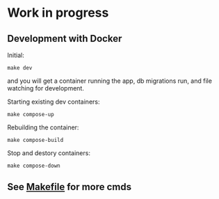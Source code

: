 # Work in progress

## Development with Docker

Initial:

`make dev`

and you will get a container running the app, db migrations run, and file watching for development.

Starting existing dev containers:

`make compose-up`

Rebuilding the container:

`make compose-build`

Stop and destory containers:

`make compose-down`

## See [Makefile](./Makefile) for more cmds
